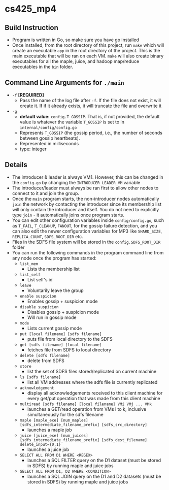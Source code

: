 # cs425_mp4

## Build Instruction
* Program is written in Go, so make sure you have go installed
* Once installed, from the root directory of this project, run `make`
  which will create an executable `app` in the root directory of the project. This is the main
executable that will be ran on each VM. `make` will also create binary executables
for all the maple, juice, and hadoop map/reduce executables in the `bin` folder.


## Command Line Arguments for `./main` 
* `-f` **[REQUIRED]**
    * Pass the name of the log file after `-f`. If the file does not exist, it will create it. If
      if it already exists, it will truncate the file and overwrite it
* `-g`
    * **default value:** `config.T_GOSSIP`. That is, if not provided, the default value is whatever the variable
    `T_GOSSIP` is set to in `internal/config/config.go`
    * Represents `T_GOSSIP` (the gossip period, i.e., the number of seconds between gossip heartbeats).
    * Represented in milliseconds
    * type: integer

## Details
* The introducer & leader is always VM1. However, this can be changed in the `config.go` by changing the `INTRODUCER_LEADER_VM` variable
* The introducer/leader must always be ran first to allow other nodes to connect to it and join the group.
* Once the `main` program starts, the non-introducer nodes automatically `join` the network
  by contacting the introducer since its membership list will only contain the introducer and itself.
  You do not need to explicitly type `join` - it automatically joins once program starts.
* You can edit other configuration variables inside `config/config.go`, such as `T_FAIL`,
  `T_CLEANUP`, `FANOUT`, for the gossip failure detection, and you can also edit the newer configuration
  variables for MP3 like `SHARD_SIZE`, `REPLICA_COUNT`, `SDFS_ROOT_DIR` etc. 
* Files in the SDFS file system will be stored in the `config.SDFS_ROOT_DIR` folder
* You can run the following commands in the program command line from any node once the program has started:
    * `list_mem`
        * Lists the membership list
    * `list_self`
        * List self's id
    * `leave`
        * Voluntarily leave the group
    * `enable suspicion`
        * Enables gossip + suspicion mode
    * `disable suspicion`
        * Disables gossip + suspicion mode
        * Will run in gossip mode
    * `mode`
        * Lists current gossip mode   
    * `put [local filename] [sdfs filename]`
      * puts file from local directory to the SDFS 
    * `get [sdfs filename] [local filename]`
      * fetches file from SDFS to local directory
    * `delete [sdfs filename]`
      * delete from SDFS
    * `store`
      * list the set of SDFS files stored/replicated on current machine
    * `ls [sdfs filename]`
      * list all VM addresses where the sdfs file is currently replicated
    * `acknowledgement`
      * display all acknowledgements received to this client machine for every get/put operation
      that was made from this client machine
    * `multiread [sdfs filename] [local filename] VMi VMj ... VMk`
      * launches a GET/read operation from VMs i to k, inclusive simultaneously for the
      sdfs filename
    * `maple [maple_exe] [num_maples] [sdfs_intermediate_filename_prefix] [sdfs_src_directory]`
      * launches a maple job
    * `juice [juice_exe] [num_juices] [sdfs_intermediate_filename_prefix] [sdfs_dest_filename] delete_input={0,1}`
      * launches a juice job
    * `SELECT ALL FROM D1 WHERE <REGEX>`
      * launches a SQL FILTER query on the D1 dataset (must be stored in SDFS) by running
        maple and juice jobs
    * `SELECT ALL FROM D1, D2 WHERE <CONDITION>`
      * launches a SQL JOIN query on the D1 and D2 datasets (must be stored in SDFS) by running
        maple and juice jobs
